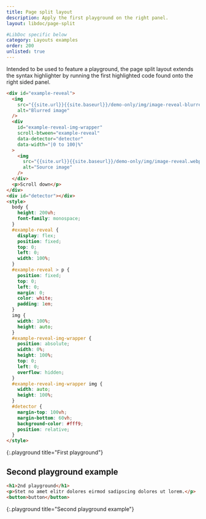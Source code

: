 ```yaml
---
title: Page split layout
description: Apply the first playground on the right panel.
layout: libdoc/page-split

#LibDoc specific below
category: Layouts examples
order: 200
unlisted: true
---
```


Intended to be used to feature a playground, the page split layout extends the syntax highlighter by running the first highlighted code found onto the right sided panel.

```html
<div id="example-reveal">
  <img
    src="{{site.url}}{{site.baseurl}}/demo-only/img/image-reveal-blurred.webp"
    alt="Blurred image"
  />
  <div
    id="example-reveal-img-wrapper"
    scroll-btween="example-reveal"
    data-detector="detector"
    data-width="|0 to 100|%"
  >
    <img
      src="{{site.url}}{{site.baseurl}}/demo-only/img/image-reveal.webp"
      alt="Source image"
    />
  </div>
  <p>Scroll down</p>
</div>
<div id="detector"></div>
<style>
  body {
    height: 200vh;
    font-family: monospace;
  }
  #example-reveal {
    display: flex;
    position: fixed;
    top: 0;
    left: 0;
    width: 100%;
  }
  #example-reveal > p {
    position: fixed;
    top: 0;
    left: 0;
    margin: 0;
    color: white;
    padding: 1em;
  }
  img {
    width: 100%;
    height: auto;
  }
  #example-reveal-img-wrapper {
    position: absolute;
    width: 0%;
    height: 100%;
    top: 0;
    left: 0;
    overflow: hidden;
  }
  #example-reveal-img-wrapper img {
    width: auto;
    height: 100%;
  }
  #detector {
    margin-top: 100vh;
    margin-bottom: 60vh;
    background-color: #fff9;
    position: relative;
  }
</style>
```

{:.playground title="First playground"}

## Second playground example

```html
<h1>2nd playground</h1>
<p>Stet no amet elitr dolores eirmod sadipscing dolores ut lorem.</p>
<button>button</button>
```

{:.playground title="Second playground example"}
